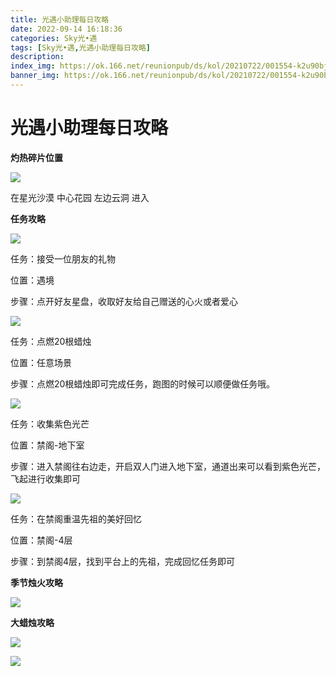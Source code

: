 ```yaml
---
title: 光遇小助理每日攻略
date: 2022-09-14 16:18:36
categories: Sky光•遇
tags: [Sky光•遇,光遇小助理每日攻略]
description: 
index_img: https://ok.166.net/reunionpub/ds/kol/20210722/001554-k2u90bj7ay.png?imageView&thumbnail=600x0&type=jpg
banner_img: https://ok.166.net/reunionpub/ds/kol/20210722/001554-k2u90bj7ay.png?imageView&thumbnail=600x0&type=jpg
---
```

# 光遇小助理每日攻略
**灼热碎片位置**

![](https://img.166.net/reunionpub/ds/kol/20220810/002837-7zyqtbfn4i.jpeg)

在星光沙漠 中心花园 左边云洞 进入

  

 **任务攻略**

![](https://img.166.net/reunionpub/ds/kol/20220914/001046-j59g4nobqc.png)

任务：接受一位朋友的礼物

位置：遇境

步骤：点开好友星盘，收取好友给自己赠送的心火或者爱心

![](https://img.166.net/reunionpub/ds/kol/20220914/001126-snavke2m9t.png)

任务：点燃20根蜡烛

位置：任意场景

步骤：点燃20根蜡烛即可完成任务，跑图的时候可以顺便做任务哦。

![](https://img.166.net/reunionpub/ds/kol/20220909/000943-qrpsz9dh4m.png)

任务：收集紫色光芒

位置：禁阁-地下室

步骤：进入禁阁往右边走，开启双人门进入地下室，通道出来可以看到紫色光芒，飞起进行收集即可

![](https://img.166.net/reunionpub/ds/kol/20220914/001444-nbqc9svp8k.png)

任务：在禁阁重温先祖的美好回忆

位置：禁阁-4层

步骤：到禁阁4层，找到平台上的先祖，完成回忆任务即可

 **季节烛火攻略**

![](https://img.166.net/reunionpub/ds/kol/20220914/001252-rvki4e023z.png)

  

 **大蜡烛攻略**

![](https://img.166.net/reunionpub/ds/kol/20220914/001224-j7qglciw61.png)

![](https://img.166.net/reunionpub/ds/kol/20220914/001338-s7dhjuk34p.png)

  

  

